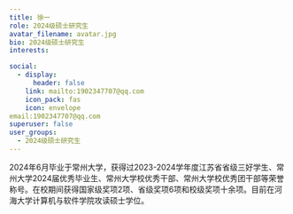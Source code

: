 ```yaml
---
title: 徐一
role: 2024级硕士研究生
avatar_filename: avatar.jpg
bio: 2024级硕士研究生
interests:

social:
  - display:
      header: false
    link: mailto:1902347707@qq.com
    icon_pack: fas
    icon: envelope
email:1902347707@qq.com
superuser: false
user_groups:
  - 2024级硕士研究生
---
```

2024年6月毕业于常州大学，获得过2023-2024学年度江苏省省级三好学生、常州大学2024届优秀毕业生、常州大学校优秀干部、常州大学校优秀团干部等荣誉称号。在校期间获得国家级奖项2项、省级奖项6项和校级奖项十余项。目前在河海大学计算机与软件学院攻读硕士学位。

